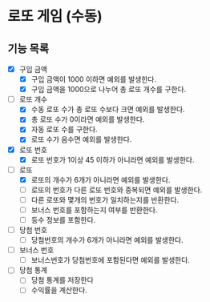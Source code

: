 # 로또 게임 (수동)

## 기능 목록

- [x] 구입 금액
  - [x] 구입 금액이 1000 이하면 예외를 발생한다.
  - [x] 구입 금액을 1000으로 나누어 총 로또 개수를 구한다.
- [ ] 로또 개수
  - [x] 수동 로또 수가 총 로또 수보다 크면 예외를 발생한다.
  - [x] 총 로또 수가 0이라면 예외를 발생한다.
  - [x] 자동 로또 수를 구한다.
  - [x] 로또 수가 음수면 예외를 발생한다.
- [x] 로또 번호
  - [x] 로또 번호가 1이상 45 이하가 아니라면 예외를 발생한다.
- [ ] 로또
  - [x] 로또의 개수가 6개가 아니라면 예외를 발생한다.
  - [ ] 로또의 번호가 다른 로또 번호와 중복되면 예외를 발생한다.
  - [ ] 다른 로또와 몇개의 번호가 일치하는지를 반환한다.
  - [ ] 보너스 번호를 포함하는지 여부를 반환한다.
  - [ ] 등수 정보를 포함한다.
- [ ] 당첨 번호
  - [ ] 당첨번호의 개수가 6개가 아니라면 예외를 발생한다.
- [ ] 보너스 번호
  - [ ] 보너스번호가 당첨번호에 포함된다면 예외를 발생한다.
- [ ] 당첨 통계
  - [ ] 당첨 통계를 저장한다
  - [ ] 수익률을 계산한다.